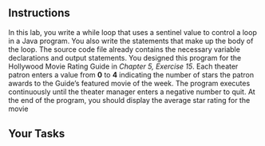 ## Instructions

In this lab, you write a while loop that uses a sentinel value to control a loop in a Java program. You also write the statements that make up the body of the loop. The source code file already contains the necessary variable declarations and output statements. You designed this program for the Hollywood Movie Rating Guide in _Chapter 5, Exercise 15_. Each theater patron enters a value from **0** to **4** indicating the number of stars the patron awards to the Guide’s featured movie of the week. The program executes continuously until the theater manager enters a negative number to quit. At the end of the program, you should display the average star rating for the movie

## Your Tasks
